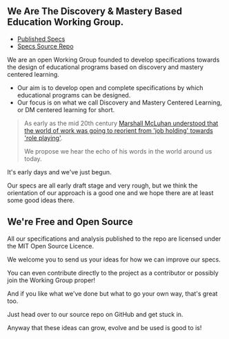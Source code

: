 ## We Are The Discovery & Mastery Based Education Working Group.

- [Published Specs](https://discovery-and-mastery-working-group.github.io/discovery-and-mastery-working-group-specs/)
- [Specs Source Repo](https://github.com/discovery-and-mastery-working-group/discovery-and-mastery-working-group-specs)

We are an open Working Group founded to develop specifications towards the design of educational programs based on discovery and mastery centered learning.
- Our aim is to develop open and complete specifications by which educational programs can be designed.
- Our focus is on what we call Discovery and Mastery Centered Learning, or DM centered learning for short.

> As early as the mid 20th century [Marshall McLuhan understood that the world of work was going to reorient from 'job holding' towards 'role playing'](https://youtu.be/mde_pXrEqBk). 
>
> We propose we hear the echo of his words in the world around us today.

It's early days and we've just begun.

Our specs are all early draft stage and very rough, but we think the orientation of our approach is a good one and we hope there are at least some good ideas there.

We're Free and Open Source
--------------------------

All our specifications and analysis published to the repo are licensed under the MIT Open Source Licence.

We welcome you to send us your ideas for how we can improve our specs.

You can even contribute directly to the project as a contributor or possibly join the Working Group proper!

And if you like what we've done but what to go your own way, that's great too.

Just head over to our source repo on GitHub and get stuck in.

Anyway that these ideas can grow, evolve and be used is good to is!
